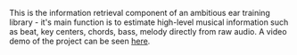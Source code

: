 This is the information retrieval component of an ambitious ear training library - it's main function is to estimate high-level musical information such as beat, key centers, chords, bass, melody directly from raw audio.  A video demo of the project can be seen [here](https://www.youtube.com/watch?v=GW2PdRcoAPk).
